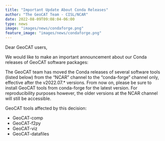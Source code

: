 ```yaml
---
title: "Important Update About Conda Releases"
author: "The GeoCAT Team - CISL/NCAR"
date: 2022-08-09T09:08:04-06:00
type: news
image: "images/news/condaforge.png"
feature_image: "images/news/condaforge.png"
---
```


Dear GeoCAT users,

We would like to make an important announcement about our Conda releases of GeoCAT software packages:

The GeoCAT team has moved the Conda releases of several software tools (listed below) from the “NCAR” channel to the “conda-forge” channel only, effective after the v2022.07.* versions. From now on, please be sure to install GeoCAT tools from conda-forge for the latest version. For reproducibility purposes however, the older versions at the NCAR channel will still be accessible.

GeoCAT tools affected by this decision:

 - GeoCAT-comp
 - GeoCAT-f2py
 - GeoCAT-viz
 - GeoCAT-datafiles
